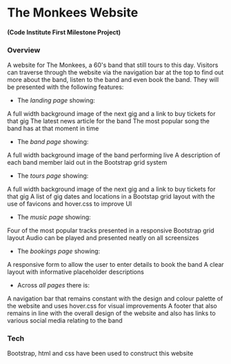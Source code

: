 # The Monkees Website

#### (Code Institute First Milestone Project)

### Overview
A website for The Monkees, a 60's band that still tours to this day. Visitors can traverse through the website via the navigation bar at the top to find out more about the band, listen to the band and even book the band. They will be presented with the following features:

* The _landing page_ showing:

A full width background image of the next gig and a link to buy tickets for that gig
The latest news article for the band
The most popular song the band has at that moment in time

* The _band page_ showing:

A full width background image of the band performing live
A description of each band member laid out in the Bootstrap grid system

* The _tours page_ showing:

A full width background image of the next gig and a link to buy tickets for that gig
A list of gig dates and locations in a Bootstap grid layout with the use of favicons and hover.css to improve UI

* The _music page_ showing:

Four of the most popular tracks presented in a responsive Bootstrap grid layout
Audio can be played and presented neatly on all screensizes

* The _bookings page_ showing:

A responsive form to allow the user to enter details to book the band
A clear layout with informative placeholder descriptions

* Across _all pages_ there is:

A navigation bar that remains constant with the design and colour palette of the website and uses hover.css for visual improvements
A footer that also remains in line with the overall design of the website and also has links to various social media relating to the band


### Tech

Bootstrap, html and css have been used to construct this website
